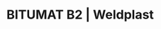 ---
Filename: "bitumat-b2"
Link: "file:/Users/vinayakpatel/Downloads/www.weldplast.cz/bitumat-b2"
product_name: "BITUMAT B2100 mm, 230 V / 50 Hz / 6700 W, 32A-5P"
product_id: "Obj. číslo:138.386"
title: "BITUMAT B2 | Weldplast"
product_desc: "Bezplamenné svařování modifikovaných bitumenových pásů (SBS, PAP) svařovacím automatem Leister BITUMAT B2 je mnohem rychlejší a bezpečnější než svařování plamenem. Sváry jsou podstatně pevnější a svařování hospodárnější.Bezplamenné svařování modifikovaných bitumenových pásůRovnoměrné výsledky svařováníSnadné ovládání množství horkého vzduchuNa bezplamenné svařování stačí jen jedna osoba (u svařování plamenem je potřeba dvou – jeden na svařování a druhý na přítlak)"
product_specs: "Značka konformity, Značka schválení, Třída ochrany I, NapětíV~230, PříkonW6700, Max. teplota°C20 - 650, Rychlostm/min0,8 - 12, Rozsah průtoku vzduchu%85 - 100, Rozměry (D x Š x V)mm690 x 490 x 330, Hmotnostkg40 (s kabelem), Druh certifikaceCCA, Šířka trysekmm75 / 100"
product_downloads: "SVAŘOVACÍ AUTOMATY - porovnání, výhody stáhnout , BITUMAT B2 - manuál SK stáhnout , KATALOG PLOCHÉ STŘECHY stáhnout , BITUMAT B2 - produktový list stáhnout , BITUMAT B2 - manuál stáhnout"
href: "https://www.weldplast.cz/files/svarovaci-automaty-vyhody.pdf, https://www.weldplast.cz/files/svarovaci-automaty-vyhody.pdf, https://www.weldplast.cz/files/bitumat-b2-manual-sk.pdf, https://www.weldplast.cz/files/bitumat-b2-manual-sk.pdf, https://www.weldplast.cz/files/katalog-ploche-strechy-2018-05-el.pdf, https://www.weldplast.cz/files/katalog-ploche-strechy-2018-05-el.pdf, https://www.weldplast.cz/files/bitumat-b2-produktovy-list-leister.pdf, https://www.weldplast.cz/files/bitumat-b2-produktovy-list-leister.pdf, https://www.weldplast.cz/files/bitumat-b2-manual-cz.pdf, https://www.weldplast.cz/files/bitumat-b2-manual-cz.pdf"
p_desc_2: "Bezplamenné svařování modifikovaných bitumenových pásů (SBS, PAP) svařovacím automatem Leister BITUMAT B2 je mnohem rychlejší a bezpečnější než svařování plamenem. Sváry jsou podstatně pevnější a svařování hospodárnější.Bezplamenné svařování modifikovaných bitumenových pásůRovnoměrné výsledky svařováníSnadné ovládání množství horkého vzduchuNa bezplamenné svařování stačí jen jedna osoba (u svařování plamenem je potřeba dvou – jeden na svařování a druhý na přítlak)"
accessories: "Prodlužovací kabel 15 mPUR, 3 x 2.5 mm2, 1 x 230 V EUProdlužovací kabel 15 mPUR, 5 x 2.5 mm2, 1 x 400 VBox pro BITUMAT750 x 555 x 450 mm, UNIROOF ST 40 mm230 V / 3500 W, včetně boxu, regulace s potenciometremUNIROOF AT 40 mm230V / 3500 W, včetně boxuBITUMAT B275 mm, 400 V / 50 Hz / 6700 W, 16A-5PVARIMAT V240 mm, 230 V / 4600 W, 16A-5P, včetně boxuVARIMAT V240 mm, 400 V / 5700 W, 16A-5P, včetně boxu"
similar_products: "UNIROOF ST 40 mm230 V / 3500 W, včetně boxu, regulace s potenciometremUNIROOF AT 40 mm230V / 3500 W, včetně boxuBITUMAT B275 mm, 400 V / 50 Hz / 6700 W, 16A-5PVARIMAT V240 mm, 230 V / 4600 W, 16A-5P, včetně boxuVARIMAT V240 mm, 400 V / 5700 W, 16A-5P, včetně boxu"
---
